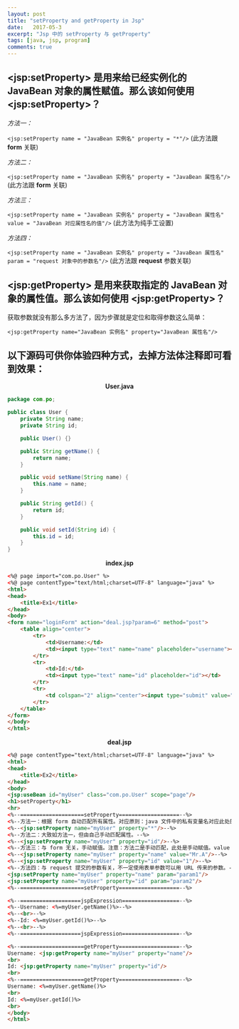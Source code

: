 ```yaml
---
layout: post
title: "setProperty and getProperty in Jsp"
date:   2017-05-3
excerpt: "Jsp 中的 setProperty 与 getProperty"
tags: [java, jsp, program]
comments: true
---
```


## \<jsp:setProperty> 是用来给已经实例化的 JavaBean 对象的属性赋值。那么该如何使用 \<jsp:setProperty>？

*方法一：*

`<jsp:setProperty name = "JavaBean 实例名" property = "*"/>` (此方法跟 **form** 关联)

*方法二：*

`<jsp:setProperty name = "JavaBean 实例名" property = "JavaBean 属性名"/>` (此方法跟 **form** 关联)

*方法三：*

`<jsp:setProperty name = "JavaBean 实例名" property = "JavaBean 属性名" value = "JavaBean 对应属性名的值"/>` (此方法为纯手工设置)

*方法四：*

`<jsp:setProperty name = "JavaBean 实例名" property = "JavaBean 属性名" param = "request 对象中的参数名"/>` (此方法跟 **request** 参数关联)

## \<jsp:getProperty> 是用来获取指定的 JavaBean 对象的属性值。那么该如何使用 \<jsp:getProperty>？

获取参数就没有那么多方法了，因为步骤就是定位和取得参数这么简单：

`<jsp:getProperty name="JavaBean 实例名" property="JavaBean 属性名"/>`

## 以下源码可供你体验四种方式，去掉方法体注释即可看到效果：

<center><strong>User.java</strong></center>

```java
package com.po;

public class User {
    private String name;
    private String id;

    public User() {}

    public String getName() {
        return name;
    }

    public void setName(String name) {
        this.name = name;
    }

    public String getId() {
        return id;
    }

    public void setId(String id) {
        this.id = id;
    }
}
```

<center><strong>index.jsp</strong></center>

```html
<%@ page import="com.po.User" %>
<%@ page contentType="text/html;charset=UTF-8" language="java" %>
<html>
<head>
    <title>Ex1</title>
</head>
<body>
<form name="loginForm" action="deal.jsp?param=6" method="post">
    <table align="center">
        <tr>
            <td>Username:</td>
            <td><input type="text" name="name" placeholder="username"></td>
        </tr>
        <tr>
            <td>Id:</td>
            <td><input type="text" name="id" placeholder="id"></td>
        </tr>
        <tr>
            <td colspan="2" align="center"><input type="submit" value="Login"/></td>
        </tr>
    </table>
</form>
</body>
</html>
```

<center><strong>deal.jsp</strong></center>

```html
<%@ page contentType="text/html;charset=UTF-8" language="java" %>
<html>
<head>
    <title>Ex2</title>
</head>
<body>
<jsp:useBean id="myUser" class="com.po.User" scope="page"/>
<h1>setProperty</h1>
<hr>
<%--====================setProperty===================--%>
<%--方法一：根据 form 自动匹配所有属性。对应原则：java 文件中的私有变量名对应此处的 property，* 代表全部匹配。--%>
<%--<jsp:setProperty name="myUser" property="*"/>--%>
<%--方法二：大致如方法一，但由自己手动匹配属性。--%>
<%--<jsp:setProperty name="myUser" property="id"/>--%>
<%--方法三：与 form 无关，手动赋值。注意：方法二是手动匹配，此处是手动赋值。value 参数处可以用 request 赋值，但是那样就是自己找不自在了，不如选用前两种方法。--%>
<%--<jsp:setProperty name="myUser" property="name" value="Mr.A"/>--%>
<%--<jsp:setProperty name="myUser" property="id" value="1"/>--%>
<%--方法四：与 request 提交的参数有关，不一定使用表单参数可以用 URL 传来的参数。--%>
<jsp:setProperty name="myUser" property="name" param="param1"/>
<jsp:setProperty name="myUser" property="id" param="param2"/>
<%--====================setProperty===================--%>

<%--===================jspExpression==================--%>
<%--Username: <%=myUser.getName()%>--%>
<%--<br>--%>
<%--Id: <%=myUser.getId()%>--%>
<%--<br>--%>
<%--===================jspExpression==================--%>

<%--====================getProperty===================--%>
Username: <jsp:getProperty name="myUser" property="name"/>
<br>
Id: <jsp:getProperty name="myUser" property="id"/>
<br>
<%--====================getProperty===================--%>
Username: <%=myUser.getName()%>
<br>
Id: <%=myUser.getId()%>
<br>
</body>
</html>
```

